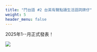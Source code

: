 ```yaml
---
title: "鬥台語 #2 台英有聲點讀生活語詞牌仔"
weight: 5
header_menu: false
---
```


2025年1--月正式發表！

![](images/paia2.png)
